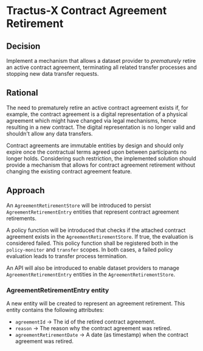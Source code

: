 # Tractus-X Contract Agreement Retirement

## Decision

Implement a mechanism that allows a dataset provider to _prematurely_ retire an active contract agreement, terminating all
related transfer processes and stopping new data transfer requests.

## Rational

The need to prematurely retire an active contract agreement exists if, for example,
the contract agreement is a digital representation of a physical agreement which might have changed via legal
mechanisms, hence resulting in a new contract. The digital representation is no longer valid and shouldn't allow any data transfers.

Contract agreements are immutable entities by design and should only expire once the contractual terms agreed upon between participants no longer holds.
Considering such restriction, the implemented solution should provide a mechanism that allows for contract agreement retirement
without changing the existing contract agreement feature.

## Approach

An `AgreementRetirementStore` will be introduced to persist `AgreementRetirementEntry` entities that represent contract agreement
retirements.

A policy function will be introduced that checks if the attached contract agreement exists in the `AgreementRetirementStore`.
If true, the evaluation is considered failed. This policy function shall be registered both in the `policy-monitor` and `transfer` scopes. 
In both cases, a failed policy evaluation leads to transfer process termination.

An API will also be introduced to enable dataset providers to manage `AgreementRetirementEntry` entities in the `AgreementRetirementStore`.

### AgreementRetirementEntry entity

A new entity will be created to represent an agreement retirement. This entity contains the following attributes:

- `agreementId` -> The id of the retired contract agreement.
- `reason` -> The reason why the contract agreement was retired.
- `agreementRetirementDate` -> A date (as timestamp) when the contract agreement was retired.